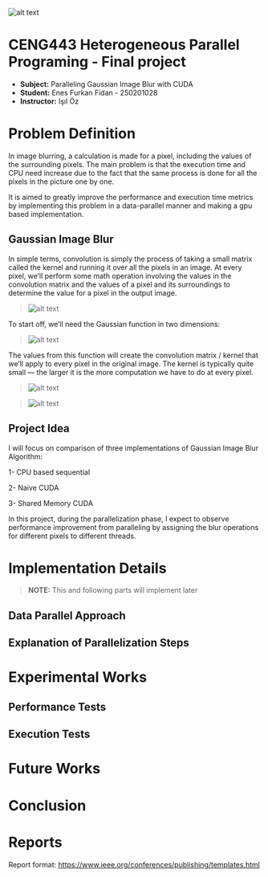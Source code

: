 


![alt text](https://kornia.readthedocs.io/en/v0.4.1/_images/sphx_glr_gaussian_blur_001.png)


# CENG443 Heterogeneous Parallel Programing - Final project

- **Subject:** Paralleling Gaussian Image Blur with CUDA 
- **Student:** Enes Furkan Fidan - 250201028
- **Instructor:** Işıl Öz



# Problem Definition
In image blurring, a calculation is made for a pixel, including the values of the surrounding pixels. The main problem is that the execution time and CPU need increase due to the fact that the same process is done for all the pixels in the picture one by one.

It is aimed to greatly improve the performance and execution time metrics by implementing this problem in a data-parallel manner and making a gpu based implementation.

## Gaussian Image Blur
In simple terms, convolution is simply the process of taking a small matrix called the kernel and running it over all the pixels in an image. At every pixel, we’ll perform some math operation involving the values in the convolution matrix and the values of a pixel and its surroundings to determine the value for a pixel in the output image.

> ![alt text](https://miro.medium.com/max/1400/0*5ZACjFtA_b6WFDUn)

To start off, we’ll need the Gaussian function in two dimensions:

> ![alt text](https://patentimages.storage.googleapis.com/WO2010053874A1/imgf000014_0001.png)

The values from this function will create the convolution matrix / kernel that we’ll apply to every pixel in the original image. The kernel is typically quite small — the larger it is the more computation we have to do at every pixel.



> ![alt text](https://miro.medium.com/max/1322/1*sCUNjAOQvXc3dr8dcSSfoA.gif)

> ![alt text](https://datacarpentry.org/image-processing/fig/blur-demo.gif)



## Project Idea

I will focus on comparison of three implementations of Gaussian Image Blur Algorithm:

1- CPU based sequential

2- Naive CUDA

3- Shared Memory CUDA

In this project, during the parallelization phase, I expect to observe performance improvement from paralleling by assigning the blur operations for different pixels to different threads. 




# Implementation Details
> ******NOTE:****** This and following parts will implement later

## Data Parallel Approach

## Explanation of Parallelization Steps


# Experimental Works

## Performance Tests

## Execution Tests




# Future Works

# Conclusion

# Reports
Report format: https://www.ieee.org/conferences/publishing/templates.html

